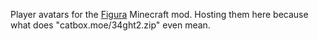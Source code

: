Player avatars for the [Figura](https://modrinth.com/mod/figura) Minecraft mod.
Hosting them here because what does "catbox.moe/34ght2.zip" even mean.
